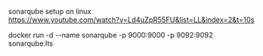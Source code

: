 sonarqube setup on linux   
https://www.youtube.com/watch?v=Ld4uZpR55FU&list=LL&index=2&t=10s


 docker run -d --name sonarqube -p 9000:9000 -p 9092:9092 sonarqube:lts
